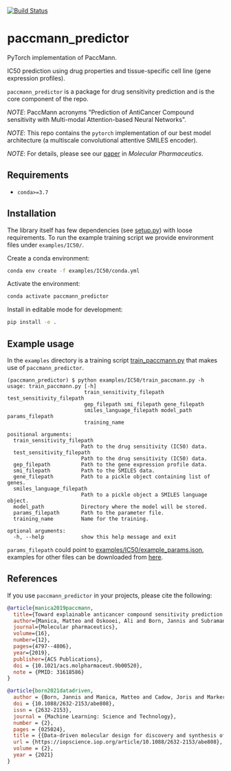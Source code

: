 [![Build Status](https://travis-ci.org/PaccMann/paccmann_predictor.svg?branch=master)](https://travis-ci.org/PaccMann/paccmann_predictor)
# paccmann_predictor

PyTorch implementation of PaccMann.

IC50 prediction using drug properties and tissue-specific cell line (gene expression profiles).

`paccmann_predictor` is a package for drug sensitivity prediction and is the core component of the repo.

*NOTE*: PaccMann acronyms "Prediction of AntiCancer Compound sensitivity with Multi-modal Attention-based Neural Networks".

*NOTE*: This repo contains the `pytorch` implementation of our best model architecture (a multiscale convolutional attentive SMILES encoder).

*NOTE*: For details, please see our [paper](https://doi.org/10.1021/acs.molpharmaceut.9b00520) in *Molecular Pharmaceutics*.

## Requirements

- `conda>=3.7`

## Installation

The library itself has few dependencies (see [setup.py](setup.py)) with loose requirements. 
To run the example training script we provide environment files under `examples/IC50/`.

Create a conda environment:

```sh
conda env create -f examples/IC50/conda.yml
```

Activate the environment:

```sh
conda activate paccmann_predictor
```

Install in editable mode for development:

```sh
pip install -e .
```

## Example usage

In the `examples` directory is a training script [train_paccmann.py](./examples/IC50/train_paccmann.py) that makes use
of `paccmann_predictor`.

```console
(paccmann_predictor) $ python examples/IC50/train_paccmann.py -h
usage: train_paccmann.py [-h]
                         train_sensitivity_filepath test_sensitivity_filepath
                         gep_filepath smi_filepath gene_filepath
                         smiles_language_filepath model_path params_filepath
                         training_name

positional arguments:
  train_sensitivity_filepath
                        Path to the drug sensitivity (IC50) data.
  test_sensitivity_filepath
                        Path to the drug sensitivity (IC50) data.
  gep_filepath          Path to the gene expression profile data.
  smi_filepath          Path to the SMILES data.
  gene_filepath         Path to a pickle object containing list of genes.
  smiles_language_filepath
                        Path to a pickle object a SMILES language object.
  model_path            Directory where the model will be stored.
  params_filepath       Path to the parameter file.
  training_name         Name for the training.

optional arguments:
  -h, --help            show this help message and exit
```

`params_filepath` could point to [examples/IC50/example_params.json](examples/IC50/example_params.json), examples for other files can be downloaded from [here](https://ibm.box.com/v/paccmann-pytoda-data).

## References

If you use `paccmann_predictor` in your projects, please cite the following:

```bib
@article{manica2019paccmann,
  title={Toward explainable anticancer compound sensitivity prediction via multimodal attention-based convolutional encoders},
  author={Manica, Matteo and Oskooei, Ali and Born, Jannis and Subramanian, Vigneshwari and S{\'a}ez-Rodr{\'\i}guez, Julio and Rodríguez Martínez, María},
  journal={Molecular pharmaceutics},
  volume={16},
  number={12},
  pages={4797--4806},
  year={2019},
  publisher={ACS Publications},
  doi = {10.1021/acs.molpharmaceut.9b00520},
  note = {PMID: 31618586}
}

@article{born2021datadriven,
  author = {Born, Jannis and Manica, Matteo and Cadow, Joris and Markert, Greta and Mill, Nil Adell and Filipavicius, Modestas and Janakarajan, Nikita and Cardinale, Antonio and Laino, Teodoro and {Rodr{\'{i}}guez Mart{\'{i}}nez}, Mar{\'{i}}a},
  doi = {10.1088/2632-2153/abe808},
  issn = {2632-2153},
  journal = {Machine Learning: Science and Technology},
  number = {2},
  pages = {025024},
  title = {{Data-driven molecular design for discovery and synthesis of novel ligands: a case study on SARS-CoV-2}},
  url = {https://iopscience.iop.org/article/10.1088/2632-2153/abe808},
  volume = {2},
  year = {2021}
}
```
